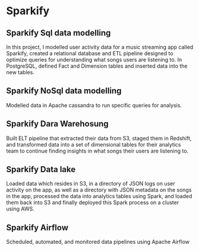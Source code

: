 # Sparkify
## Sparkify Sql data modelling

In this project, I modelled user activity data for a music streaming
app called Sparkify, created a relational database and ETL
pipeline designed to optimize queries for understanding what songs
users are listening to. In PostgreSQL, defined Fact and
Dimension tables and inserted data into the new tables.


## Sparkify NoSql data modelling

Modelled data in Apache cassandra to run specific queries for analysis.

## Sparkify Dara Warehosung

Built ELT pipeline that extracted their data from S3, staged them in Redshift, and transformed
data into a set of dimensional tables for their analytics team to
continue finding insights in what songs their users are listening to.

## Sparkify Data lake

Loaded data which resides in S3, in a directory of JSON logs on user activity on the app,
as well as a directory with JSON metadata on the songs in the app, processed the data into analytics tables
using Spark, and loaded them back into S3 and finally deployed this Spark
process on a cluster using AWS.

## Sparkify Airflow

Scheduled, automated, and monitored  data pipelines using Apache Airflow
